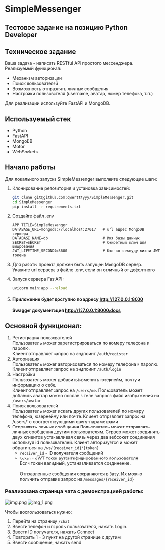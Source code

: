 # SimpleMessenger

## Тестовое задание на позицию Python Developer 

## Техническое задание
Ваша задача - написать RESTful API простого мессенджера.
Реализуемый функционал:
- Механизм авторизации
- Поиск пользователей
- Возможность отправлять личные сообщения
- Настройки пользователя (username, аватар, номер телефона, т.п.)

Для реализации используйте FastAPI и MongoDB.


## Используемый стек
- Python
- FastAPI
- MongoDB
- Motor
- WebSockets


## Начало работы
Для локального запуска SimpleMessenger выполните следующие шаги:

1. Клонирование репозитория и установка зависимостей:
    ```bash
    git clone git@github.com:qwertttyyy/SimpleMessenger.git
    cd SimpleMessenger
    pip install -r requirements.txt
    ```
2. Создайте файл .env 
    ```dotenv
   APP_TITLE=SimpleMessanger
   DATABASE_URL=mongodb://localhost:27017   # url адрес MongoDB сервера
   DATABASE_NAME=db                         # Имя базы данных
   SECRET=SECRET                            # Секретный ключ для шифрования
   JWT_LIFETIME_SECONDS=3600                # Кол-во секнуду жизни JWT токена
   ```

2. Для работы проекта должен быть запущен MongoDB сервер. <br>
Укажите url сервера в файле .env, если он отличный от дефолтного

3. Запуск сервера FastAPI:
    ```bash
    uvicorn main:app --reload
    ```

5. #### Приложение будет доступно по адресу http://127.0.0.1:8000
   #### Swagger документация http://127.0.0.1:8000/docs

## Основной функционал:
1. Регистрация пользователей <br>
Пользователь может зарегистрироваться по номеру телефона и паролю.<br>
Клиент отправляет запрос на эндпоинт `/auth/register`
2. Авторизация <br>
Пользователь может авторизоваться по номеру телефона и паролю.<br>
Клиент отправляет запрос на эндпоинт `/auth/login`
3. Настройки <br>
Пользователь может добавить/изменить юзернейм, почту и информацию о себе. <br>
Клиент отправляет запрос на `/users/me`.
Пользователь может добавить аватар можно послав в теле запроса файл изображения на ```/users/avatar```
4. Поиск пользователей <br>
Пользователь может искать других пользователей по номеру телефона, юзернейму или почте.
Клиент отправляет запрос на /users/` с соответствующими query-параметрами
5. Отправлять личные сообщения
Пользователь может отправлять личные сообщения другим пользователям.
Сервер может соединять двух клиентов устанавливая связь через два вебсокет соединения используя id пользователей.
Клиент авторизуется и может обратиться на `/ws/{receiver_id}/{token}`
   - `receiver_id` - ID получателя сообщений
   - `token` - JWT токен аутентифицированного пользователя <br>
   Если токен валидный, устанавливается соединение. <br><br>
   Отправленные сообщения сохраняются в базу. Их можно получить отправив запрос на `/messages/{receiver_id}`
   
### Реализована страница чата с демонстрацией работы:
![img.png](chat_demonstration/img.png)
![img_1.png](chat_demonstration/img_1.png) 

Чтобы воспользоваться нужно:
1. Перейти на страницу `/chat`
2. Ввести телефон и пароль пользователя, нажать Login.
3. Ввести ID получателя, нажать Connect
4. Повторить 1 - 3 пункт на другой странице с другим 
5. Ввести сообщение, нажать send

